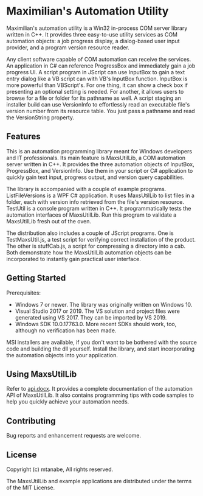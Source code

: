 # Maximilian's Automation Utility

Maximilian's automation utility is a Win32 in-process COM server library written in C++. It provides three easy-to-use utility services as COM automation objects: a job progress display, a dialog-based user input provider, and a program version resource reader.

Any client software capable of COM automation can receive the services. An application in C# can reference ProgressBox and immediately gain a job progress UI. A script program in JScript can use InputBox to gain a text entry dialog like a VB script can with VB's InputBox function. InputBox is more powerful than VBScript's. For one thing, it can show a check box if presenting an optional setting is needed. For another, it allows users to browse for a file or folder for its pathname as well. A script staging an installer build can use VersionInfo to effortlessly read an executable file's version number from its resource table. You just pass a pathname and read the VersionString property.



## Features

This is an automation programming library meant for Windows developers and IT professionals. Its main feature is MaxsUtilLib, a COM automation server written in C++. It provides the three automation objects of InputBox, ProgressBox, and VersionInfo. Use them in your script or C# application to quickly gain text input, progress output, and version query capabilities.

The library is accompanied with a couple of example programs. ListFileVersions is a WPF C# application. It uses MaxsUtilLib to list files in a folder, each with version info retrieved from the file's version resource. TestUtil is a console program written in C++. It programmatically tests the automation interfaces of MaxsUtilLib. Run this program to validate a MaxsUtilLib fresh out of the oven.

The distribution also includes a couple of JScript programs. One is TestMaxsUtil.js, a test script for verifying correct installation of the product. The other is stuffCab.js, a script for compressing a directory into a cab. Both demonstrate how the MaxsUtilLib automation objects can be incorporated to instantly gain practical user interface.


## Getting Started

Prerequisites:

* Windows 7 or newer. The library was originally written on Windows 10.
* Visual Studio 2017 or 2019. The VS solution and project files were generated using VS 2017. They can be imported by VS 2019.
* Windows SDK 10.0.17763.0. More recent SDKs should work, too, although no verification has been made.

MSI installers are available, if you don't want to be bothered with the source code and building the dll yourself. Install the library, and start incorporating the automation objects into your application.


## Using MaxsUtilLib

Refer to [api.docx](https://github.com/mtanabe-sj/maximilians-automation-utility/api.docx). It provides a complete documentation of the automation API of MaxsUtilLib. It also contains programming tips with code samples to help you quickly achieve your automation needs.


## Contributing

Bug reports and enhancement requests are welcome.



## License

Copyright (c) mtanabe, All rights reserved.

The MaxsUtilLib and example applications are distributed under the terms of the MIT License.
